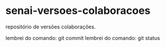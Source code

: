 # senai-versoes-colaboracoes
repositório de versões colaborações.

lembrei do comando: git commit
lembrei do comando: git status

